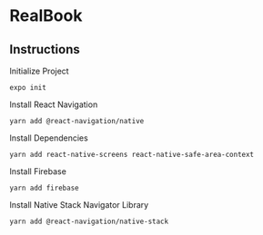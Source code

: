 # RealBook

## Instructions

Initialize Project
```
expo init
```

Install React Navigation
```
yarn add @react-navigation/native
```

Install Dependencies
```
yarn add react-native-screens react-native-safe-area-context
```

Install Firebase
```
yarn add firebase
```

Install Native Stack Navigator Library
```
yarn add @react-navigation/native-stack
```